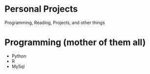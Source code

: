 # Personal Projects
Programming, Reading, Projects, and other things 

# Programming (mother of them all)
- Python
- R
- MySql

